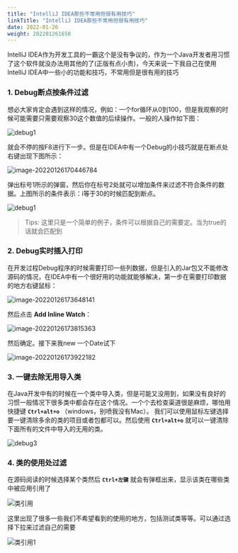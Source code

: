 ```yaml
---
title: "IntelliJ IDEA那些不常用但很有用技巧"
linkTitle: "IntelliJ IDEA那些不常用但很有用技巧"
date: 2022-01-26
weight: 202201261650
---
```


IntelliJ IDEA作为开发工具的一霸这个是没有争议的，作为一个Java开发者用习惯了这个软件就没办法用其他的了(正版有点小贵)，今天来说一下我自己在使用IntelliJ IDEA中一些小的功能和技巧，不常用但是很有用的技巧

### 1. Debug断点按条件过滤

想必大家肯定会遇到这样的情况，例如：一个for循环从0到100，但是我观察的时候可能需要只需要观察30这个数值的后续操作。一般的人操作如下图：

![debug1](C:\Users\mxsm\Desktop\pic\debug1.gif)

就会不停的按F8进行下一步。但是在IDEA中有一个Debug的小技巧就是在断点处右键出现下图所示：

![image-20220126170446784](C:\Users\mxsm\AppData\Roaming\Typora\typora-user-images\image-20220126170446784.png)

弹出标号1所示的弹窗，然后你在标号2处就可以增加条件来过滤不符合条件的数据。上图所示的条件表示：i等于30的时候匹配到断点。

![debug1](C:\Users\mxsm\Desktop\pic\debug2.gif)

> Tips: 这里只是一个简单的例子，条件可以根据自己的需要定。当为true的话就会匹配到

### 2. Debug实时插入打印

在开发过程Debug程序的时候需要打印一些列数据，但是引入的Jar包又不能修改源码的情况，在IDEA中有一个很好用的功能就能够解决，第一步在需要打印数据的地方右键鼠标：

![image-20220126173648141](C:\Users\mxsm\AppData\Roaming\Typora\typora-user-images\image-20220126173648141.png)

然后点击 **Add Inline Watch**：

![image-20220126173815363](C:\Users\mxsm\AppData\Roaming\Typora\typora-user-images\image-20220126173815363.png)

然后确定。接下来我new 一个Date试下

![image-20220126173922182](C:\Users\mxsm\AppData\Roaming\Typora\typora-user-images\image-20220126173922182.png)

### 3. 一键去除无用导入类

在Java开发中有的时候在一个类中导入类，但是可能又没用到，如果没有良好的习惯一般情况下很多类中都会存在这个情况。一个个去检查渠道很是麻烦，哪怕用快捷键 **`Ctrl+alt+o`** （windows，别喷我没有Mac）。 我们可以使用鼠标左键选择要一键清除多余的类的项目或者包都可以。然后使用 **`Ctrl+alt+o`** 就可以一键清除下面所有的文件中导入的无用的类。

![debug3](C:\Users\mxsm\Desktop\pic\debug3.gif)

### 4. 类的使用处过滤

在源码阅读的时候选择某个类然后 **`Ctrl+左键`** 就会有弹框出来，显示该类在哪些类中被应用引用了

![类引用](C:\Users\mxsm\Desktop\pic\类引用.gif)

这里出现了很多一些我们不希望看到的使用的地方，包括测试类等等。可以通过选择下拉来过滤自己的需要

![类引用1](C:\Users\mxsm\Desktop\pic\类引用1.gif)